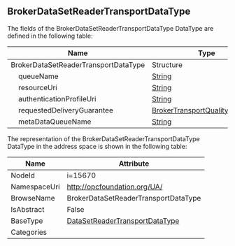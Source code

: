 <!-- datatype -->
## BrokerDataSetReaderTransportDataType
  
<!-- end of description -->
The fields of the BrokerDataSetReaderTransportDataType DataType are defined in the following table:  

|Name|Type|Description|
|---|---|---|
|BrokerDataSetReaderTransportDataType|Structure||
|&nbsp;&nbsp;&nbsp;&nbsp;queueName|[String](../../DataTypes/String/readme.md)||
|&nbsp;&nbsp;&nbsp;&nbsp;resourceUri|[String](../../DataTypes/String/readme.md)||
|&nbsp;&nbsp;&nbsp;&nbsp;authenticationProfileUri|[String](../../DataTypes/String/readme.md)||
|&nbsp;&nbsp;&nbsp;&nbsp;requestedDeliveryGuarantee|[BrokerTransportQualityOfService](../../DataTypes/BrokerTransportQualityOfService/readme.md)||
|&nbsp;&nbsp;&nbsp;&nbsp;metaDataQueueName|[String](../../DataTypes/String/readme.md)||

The representation of the BrokerDataSetReaderTransportDataType DataType in the address space is shown in the following table:  

|Name|Attribute|
|---|---|
|NodeId|i=15670|
|NamespaceUri|http://opcfoundation.org/UA/|
|BrowseName|BrokerDataSetReaderTransportDataType|
|IsAbstract|False|
|BaseType|[DataSetReaderTransportDataType](../../DataTypes/DataSetReaderTransportDataType/readme.md)|
|Categories||

